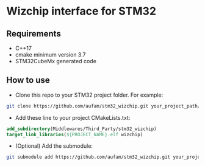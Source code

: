 # Wizchip interface for STM32

## Requirements
* C++17
* cmake minimum version 3.7
* STM32CubeMx generated code

## How to use
* Clone this repo to your STM32 project folder. For example:
```bash
git clone https://github.com/aufam/stm32_wizchip.git your_project_path/Middlewares/Third_Party/stm32_wizchip
```
* Add these line to your project CMakeLists.txt:
```cmake
add_subdirectory(Middlewares/Third_Party/stm32_wizchip)
target_link_libraries(${PROJECT_NAME}.elf wizchip)
```
* (Optional) Add the submodule:
```bash
git submodule add https://github.com/aufam/stm32_wizchip.git your_project_path/Middlewares/Third_Party/stm32_wizchip
```
